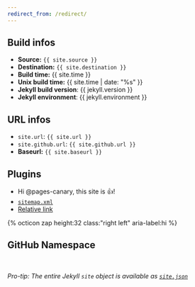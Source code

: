```yaml
---
redirect_from: /redirect/
---
```


## Build infos

* **Source:** `{{ site.source }}`
* **Destination:** `{{ site.destination }}`
* **Build time:** {{ site.time }}
* **Unix build time:** {{ site.time | date: "%s" }}
* **Jekyll build version**: {{ jekyll.version }}
* **Jekyll environment**: {{ jekyll.environment }}

## URL infos

* `site.url`: `{{ site.url }}` 
* `site.github.url`: `{{ site.github.url }}` 
* **Baseurl:** `{{ site.baseurl }}`

## Plugins

* Hi @pages-canary, this site is :+1:!
* [`sitemap.xml`](sitemap.xml)
* [Relative link](another-page.md)

{% octicon zap height:32 class:"right left" aria-label:hi %}

## GitHub Namespace

<div id="output">&nbsp;</div>

*Pro-tip: The entire Jekyll `site` object is available as [`site.json`](site.json)*

<script>
